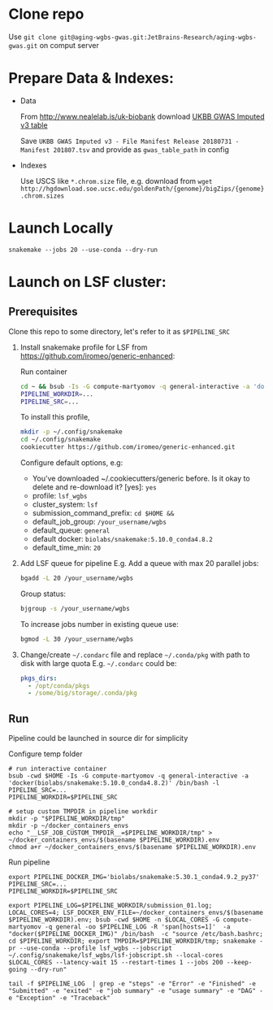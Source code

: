 # Clone repo

Use `git clone git@aging-wgbs-gwas.git:JetBrains-Research/aging-wgbs-gwas.git` on comput server

# Prepare Data & Indexes:

* Data
   
   From  http://www.nealelab.is/uk-biobank download [UKBB GWAS Imputed v3 table](https://docs.google.com/spreadsheets/d/1kvPoupSzsSFBNSztMzl04xMoSC3Kcx3CrjVf4yBmESU/edit?ts=5b5f17db#gid=178908679)
  
   Save `UKBB GWAS Imputed v3 - File Manifest Release 20180731 - Manifest 201807.tsv` and provide as `gwas_table_path` in config

* Indexes
  
   Use USCS like `*.chrom.size` file, e.g. download from `wget http://hgdownload.soe.ucsc.edu/goldenPath/{genome}/bigZips/{genome}.chrom.sizes`

# Launch Locally
`snakemake --jobs 20 --use-conda --dry-run`

# Launch on LSF cluster:

## Prerequisites

Clone this repo to some directory, let's refer to it as `$PIPELINE_SRC`

1. Install snakemake profile for LSF from https://github.com/iromeo/generic-enhanced:

    Run container
    ```bash
    cd ~ && bsub -Is -G compute-martyomov -q general-interactive -a 'docker(biolabs/snakemake:5.10.0_conda4.8.2)' /bin/bash -l
    PIPELINE_WORKDIR=...
    PIPELINE_SRC=...
    ```
     
    To install this profile,
    ```bash
    mkdir -p ~/.config/snakemake
    cd ~/.config/snakemake
    cookiecutter https://github.com/iromeo/generic-enhanced.git
    ```

    Configure default options, e.g:
    * You've downloaded ~/.cookiecutters/generic before. Is it okay to delete and re-download it? [yes]: `yes`
    * profile: `lsf_wgbs`
    * cluster_system: `lsf`
    * submission_command_prefix: `cd $HOME &&`
    * default_job_group: `/your_username/wgbs`
    * default_queue: `general`
    * default docker: `biolabs/snakemake:5.10.0_conda4.8.2`
    * default_time_min: `20`
2. Add LSF queue for pipeline
    E.g. Add a queue with max 20 parallel jobs:
    ```bash
    bgadd -L 20 /your_username/wgbs
    ```
    Group status:
    ```bash
    bjgroup -s /your_username/wgbs
    ```
    To increase jobs number in existing queue use:
    ```bash
    bgmod -L 30 /your_username/wgbs 
    ```
3. Change/create `~/.condarc` file and replace `~/.conda/pkg` with path to disk with large quota
    E.g. `~/.condarc` could be:   
    ```yaml
    pkgs_dirs:
      - /opt/conda/pkgs
      - /some/big/storage/.conda/pkg
    ```
   
## Run

Pipeline could be launched in source dir for simplicity

Configure temp folder
```shell script
# run interactive container
bsub -cwd $HOME -Is -G compute-martyomov -q general-interactive -a 'docker(biolabs/snakemake:5.10.0_conda4.8.2)' /bin/bash -l
PIPELINE_SRC=...
PIPELINE_WORKDIR=$PIPELINE_SRC

# setup custom TMPDIR in pipeline workdir
mkdir -p "$PIPELINE_WORKDIR/tmp"
mkdir -p ~/docker_containers_envs
echo "__LSF_JOB_CUSTOM_TMPDIR__=$PIPELINE_WORKDIR/tmp" > ~/docker_containers_envs/$(basename $PIPELINE_WORKDIR).env
chmod a+r ~/docker_containers_envs/$(basename $PIPELINE_WORKDIR).env 
```

Run pipeline

```shell script
export PIPELINE_DOCKER_IMG='biolabs/snakemake:5.30.1_conda4.9.2_py37'
PIPELINE_SRC=...
PIPELINE_WORKDIR=$PIPELINE_SRC

export PIPELINE_LOG=$PIPELINE_WORKDIR/submission_01.log; LOCAL_CORES=4; LSF_DOCKER_ENV_FILE=~/docker_containers_envs/$(basename $PIPELINE_WORKDIR).env; bsub -cwd $HOME -n $LOCAL_CORES -G compute-martyomov -q general -oo $PIPELINE_LOG -R 'span[hosts=1]'  -a "docker($PIPELINE_DOCKER_IMG)" /bin/bash  -c "source /etc/bash.bashrc; cd $PIPELINE_WORKDIR; export TMPDIR=$PIPELINE_WORKDIR/tmp; snakemake -pr --use-conda --profile lsf_wgbs --jobscript ~/.config/snakemake/lsf_wgbs/lsf-jobscript.sh --local-cores $LOCAL_CORES --latency-wait 15 --restart-times 1 --jobs 200 --keep-going --dry-run"

tail -f $PIPELINE_LOG  | grep -e "steps" -e "Error" -e "Finished" -e "Submitted" -e "exited" -e "job summary" -e "usage summary" -e "DAG" -e "Exception" -e "Traceback"
```